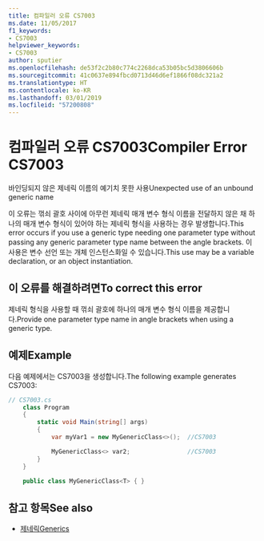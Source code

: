 ```yaml
---
title: 컴파일러 오류 CS7003
ms.date: 11/05/2017
f1_keywords:
- CS7003
helpviewer_keywords:
- CS7003
author: sputier
ms.openlocfilehash: de53f2c2b80c774c2268dca53b05bc5d3806606b
ms.sourcegitcommit: 41c0637e894fbcd0713d46d6ef1866f08dc321a2
ms.translationtype: HT
ms.contentlocale: ko-KR
ms.lasthandoff: 03/01/2019
ms.locfileid: "57200808"
---
```

# <a name="compiler-error-cs7003"></a><span data-ttu-id="3a79c-102">컴파일러 오류 CS7003</span><span class="sxs-lookup"><span data-stu-id="3a79c-102">Compiler Error CS7003</span></span>

<span data-ttu-id="3a79c-103">바인딩되지 않은 제네릭 이름의 예기치 못한 사용</span><span class="sxs-lookup"><span data-stu-id="3a79c-103">Unexpected use of an unbound generic name</span></span>

<span data-ttu-id="3a79c-104">이 오류는 꺾쇠 괄호 사이에 아무런 제네릭 매개 변수 형식 이름을 전달하지 않은 채 하나의 매개 변수 형식이 있어야 하는 제네릭 형식을 사용하는 경우 발생합니다.</span><span class="sxs-lookup"><span data-stu-id="3a79c-104">This error occurs if you use a generic type needing one parameter type without passing any generic parameter type name between the angle brackets.</span></span> <span data-ttu-id="3a79c-105">이 사용은 변수 선언 또는 개체 인스턴스화일 수 있습니다.</span><span class="sxs-lookup"><span data-stu-id="3a79c-105">This use may be a variable declaration, or an object instantiation.</span></span>

## <a name="to-correct-this-error"></a><span data-ttu-id="3a79c-106">이 오류를 해결하려면</span><span class="sxs-lookup"><span data-stu-id="3a79c-106">To correct this error</span></span>  

<span data-ttu-id="3a79c-107">제네릭 형식을 사용할 때 꺾쇠 괄호에 하나의 매개 변수 형식 이름을 제공합니다.</span><span class="sxs-lookup"><span data-stu-id="3a79c-107">Provide one parameter type name in angle brackets when using a generic type.</span></span>

## <a name="example"></a><span data-ttu-id="3a79c-108">예제</span><span class="sxs-lookup"><span data-stu-id="3a79c-108">Example</span></span>

<span data-ttu-id="3a79c-109">다음 예제에서는 CS7003을 생성합니다.</span><span class="sxs-lookup"><span data-stu-id="3a79c-109">The following example generates CS7003:</span></span>

```csharp
// CS7003.cs  
    class Program
    {
        static void Main(string[] args)
        {
            var myVar1 = new MyGenericClass<>();  //CS7003

            MyGenericClass<> var2;                //CS7003
        }
    }

    public class MyGenericClass<T> { }
```

## <a name="see-also"></a><span data-ttu-id="3a79c-110">참고 항목</span><span class="sxs-lookup"><span data-stu-id="3a79c-110">See also</span></span>

- [<span data-ttu-id="3a79c-111">제네릭</span><span class="sxs-lookup"><span data-stu-id="3a79c-111">Generics</span></span>](../../../csharp/programming-guide/generics/generic-type-parameters.md)